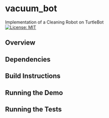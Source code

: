 # vacuum_bot
Implementation of a Cleaning Robot on TurtleBot </br >
[![License: MIT](https://img.shields.io/badge/License-MIT-yellow.svg)](https://opensource.org/licenses/MIT)

## Overview

## Dependencies

## Build Instructions

## Running the Demo

## Running the Tests
